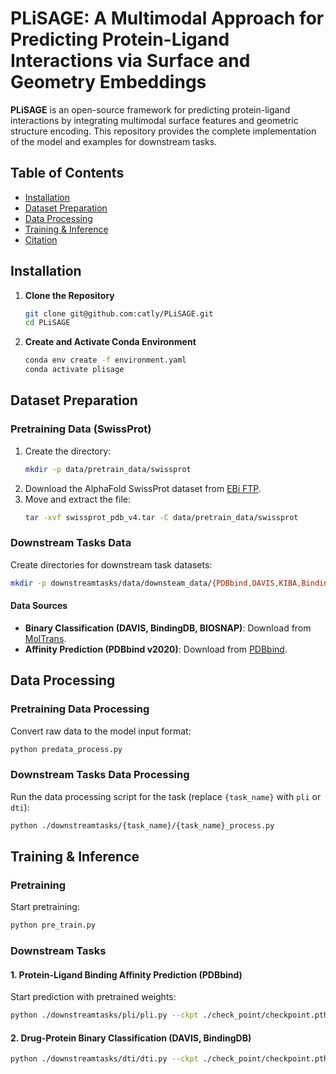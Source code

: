 
# PLiSAGE: A Multimodal Approach for Predicting Protein-Ligand Interactions via Surface and Geometry Embeddings  

**PLiSAGE** is an open-source framework for predicting protein-ligand interactions by integrating multimodal surface features and geometric structure encoding. This repository provides the complete implementation of the model and examples for downstream tasks.  


## Table of Contents  
- [Installation](#installation)  
- [Dataset Preparation](#dataset-preparation)  
- [Data Processing](#data-processing)  
- [Training & Inference](#training--inference)  
- [Citation](#citation)  


## <a name="installation"></a> Installation  
1. **Clone the Repository**  
   ```bash  
   git clone git@github.com:catly/PLiSAGE.git  
   cd PLiSAGE  
   ```  

2. **Create and Activate Conda Environment**  
   ```bash  
   conda env create -f environment.yaml  
   conda activate plisage  
   ```  


## <a name="dataset-preparation"></a> Dataset Preparation  
### Pretraining Data (SwissProt)  
1. Create the directory:  
   ```bash  
   mkdir -p data/pretrain_data/swissprot  
   ```  
2. Download the AlphaFold SwissProt dataset from [EBi FTP](https://ftp.ebi.ac.uk/pub/databases/alphafold/latest/swissprot_pdb_v4.tar).  
3. Move and extract the file:  
   ```bash  
   tar -xvf swissprot_pdb_v4.tar -C data/pretrain_data/swissprot  
   ```  

### Downstream Tasks Data  
Create directories for downstream task datasets:  
```bash  
mkdir -p downstreamtasks/data/downsteam_data/{PDBbind,DAVIS,KIBA,BindingDB}  
```  

#### Data Sources  
- **Binary Classification (DAVIS, BindingDB, BIOSNAP)**: Download from [MolTrans](https://github.com/kexinhuang12345/MolTrans/tree/master/dataset).  
- **Affinity Prediction (PDBbind v2020)**: Download from [PDBbind](http://pdbbind.org.cn/).  


## <a name="data-processing"></a> Data Processing  
### Pretraining Data Processing  
Convert raw data to the model input format:  
```bash  
python predata_process.py  
```  

### Downstream Tasks Data Processing  
Run the data processing script for the task (replace `{task_name}` with `pli` or `dti`):  
```bash  
python ./downstreamtasks/{task_name}/{task_name}_process.py  
```  


## <a name="training--inference"></a> Training & Inference  
### Pretraining  
Start pretraining:  
```bash  
python pre_train.py  
```  

### Downstream Tasks  
#### 1. Protein-Ligand Binding Affinity Prediction (PDBbind)  
Start prediction with pretrained weights:  
```bash  
python ./downstreamtasks/pli/pli.py --ckpt ./check_point/checkpoint.pth.tar  
```  

#### 2. Drug-Protein Binary Classification (DAVIS, BindingDB)  
```bash  
python ./downstreamtasks/dti/dti.py --ckpt ./check_point/checkpoint.pth.tar  
```  